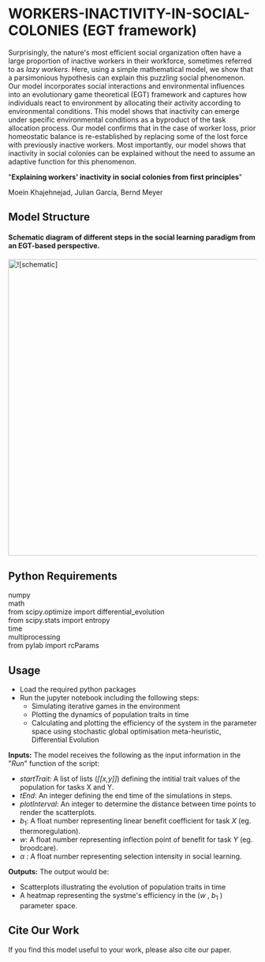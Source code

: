 # WORKERS-INACTIVITY-IN-SOCIAL-COLONIES (EGT framework)

Surprisingly, the nature's most efficient social organization often have a large proportion of inactive workers in their workforce, sometimes referred to as _lazy workers_. Here, using a simple mathematical model, we show that a parsimonious hypothesis can explain this puzzling social phenomenon. Our model incorporates social interactions and environmental influences into an evolutionary game theoretical (EGT) framework and captures how individuals react to environment by allocating their activity according to environmental conditions. This model shows that inactivity can emerge under specific environmental conditions as a byproduct of the task allocation process.
Our model confirms that in the case of worker loss, prior homeostatic balance is re-established by replacing some of the lost force with previously inactive workers. Most importantly, our model shows that inactivity in social colonies can be explained without the need to assume an adaptive function for this phenomenon. 

"**Explaining workers' inactivity in social colonies from first principles**" 

Moein Khajehnejad, Julian García, Bernd Meyer

## Model Structure 
#### Schematic diagram of different steps in the social learning paradigm from an EGT-based perspective. 

<img width="600" alt="![schematic]" src="https://user-images.githubusercontent.com/22978025/173978596-b93a95d5-1ce9-4fee-80b7-4534c7ecba1c.png">

## Python Requirements
numpy<br />
math<br />
from scipy.optimize import differential_evolution<br />
from scipy.stats import entropy<br />
time<br />
multiprocessing<br />
from pylab import rcParams
 

## Usage
- Load the required python packages
- Run the jupyter notebook including the following steps:
    - Simulating iterative games in the environment
    - Plotting the dynamics of population traits in time
    - Calculating and plotting the efficiency of the system in the parameter space using stochastic global optimisation meta-heuristic, Differential Evolution

**Inputs:** The model receives the following as the input information in the "_Run_" function of the script:
- _startTrait_: A list of lists (_[[x,y]]_) defining the intitial trait values of the population for tasks X and Y.
- _tEnd_: An integer defining the end time of the simulations in steps.
- _plotInterval_: An integer to determine the distance between time points to render the scatterplots.
- $b_1$: A float number representing linear benefit coefficient for task _X_ (eg. thermoregulation).
- $w$: A float number representing inflection point of benefit for task _Y_ (eg. broodcare).
- $\alpha$ : A float number representing selection intensity in social learning.

**Outputs:** The output would be:
-  Scatterplots illustrating the evolution of population traits in time
-  A heatmap representing the systme's efficiency in the ($w$ , $b_1$ )  parameter space.

## Cite Our Work
If you find this model useful to your work, please also cite our paper.
